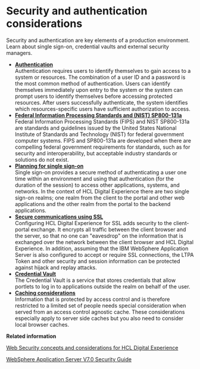 # Security and authentication considerations

Security and authentication are key elements of a production environment. Learn about single sign-on, credential vaults and external security managers.

-   **[Authentication](../plan/authentication.md)**  
Authentication requires users to identify themselves to gain access to a system or resources. The combination of a user ID and a password is the most common method of authentication. Users can identify themselves immediately upon entry to the system or the system can prompt users to identify themselves before accessing protected resources. After users successfully authenticate, the system identifies which resources-specific users have sufficient authorization to access.
-   **[Federal Information Processing Standards and \(NIST\) SP800-131a](../plan/plan_fips.md)**  
Federal Information Processing Standards \(FIPS\) and NIST SP800-131a are standards and guidelines issued by the United States National Institute of Standards and Technology \(NIST\) for federal government computer systems. FIPS and SP800-131a are developed when there are compelling federal government requirements for standards, such as for security and interoperability, but acceptable industry standards or solutions do not exist.
-   **[Planning for single sign-on](../plan/plan_sso.md)**  
Single sign-on provides a secure method of authenticating a user one time within an environment and using that authentication \(for the duration of the session\) to access other applications, systems, and networks. In the context of HCL Digital Experience there are two single sign-on realms; one realm from the client to the portal and other web applications and the other realm from the portal to the backend applications.
-   **[Secure communications using SSL](../plan/ssloverview.md)**  
Configuring HCL Digital Experience for SSL adds security to the client-portal exchange. It encrypts all traffic between the client browser and the server, so that no one can "eavesdrop" on the information that is exchanged over the network between the client browser and HCL Digital Experience. In addition, assuming that the IBM WebSphere Application Server is also configured to accept or require SSL connections, the LTPA Token and other security and session information can be protected against hijack and replay attacks.
-   **[Credential Vault](../plan/plan_credvault.md)**  
The Credential Vault is a service that stores credentials that allow portlets to log in to applications outside the realm on behalf of the user.
-   **[Caching considerations](../plan/cache_consid.md)**  
Information that is protected by access control and is therefore restricted to a limited set of people needs special consideration when served from an access control agnostic cache. These considerations especially apply to server side caches but you also need to consider local browser caches.


**Related information**  


[Web Security concepts and considerations for HCL Digital Experience](https://support.hcltechsw.com/csm?id=kb_article&sysparm_article=KB0085886&sys_kb_id=9dbe4e32db89a814a45ad9fcd396194d)

[WebSphere Application Server V7.0 Security Guide](http://www.redbooks.ibm.com/abstracts/sg247660.html?Open)

